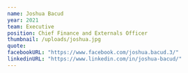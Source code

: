 ```yaml
---
name: Joshua Bacud
year: 2021
team: Executive
position: Chief Finance and Externals Officer
thumbnail: /uploads/joshua.jpg
quote:
facebookURL: "https://www.facebook.com/joshua.bacud.3/"
linkedinURL: "https://www.linkedin.com/in/joshua-bacud/"
---
```

